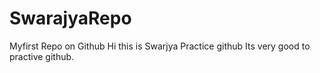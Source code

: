 # SwarajyaRepo
Myfirst Repo on Github
Hi this is Swarjya Practice github
Its very good to practive github.
